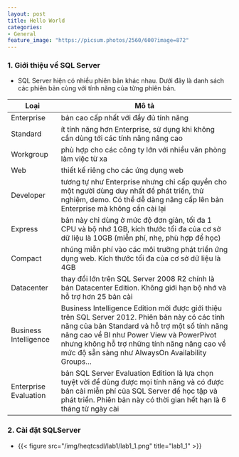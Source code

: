 ```yaml
---
layout: post
title: Hello World
categories:
- General
feature_image: "https://picsum.photos/2560/600?image=872"
---
```


### 1. Giới thiệu về SQL Server
- SQL Server hiện có nhiều phiên bản khác nhau. Dưới đây là danh sách các phiên bản cùng với tính năng của từng phiên bản.

| Loại   |  Mô tả  |  
|---|---|
|  Enterprise  | bản cao cấp nhất với đầy đủ tính năng  |
|  Standard | ít tính năng hơn Enterprise, sử dụng khi không cần dùng tới các tính năng nâng cao  |
|  Workgroup | phù hợp cho các công ty lớn với nhiều văn phòng làm việc từ xa  |
| Web | thiết kế riêng cho các ứng dụng web |
| Developer | tương tự như Enterprise nhưng chỉ cấp quyền cho một người dùng duy nhất để phát triển, thử nghiệm, demo. Có thể dễ dàng nâng cấp lên bản Enterprise mà không cần cài lại |
| Express | bản này chỉ dùng ở mức độ đơn giản, tối đa 1 CPU và bộ nhớ 1GB, kích thước tối đa của cơ sở dữ liệu là 10GB (miễn phí, nhẹ, phù hợp để học) |
| Compact | nhúng miễn phí vào các môi trường phát triển ứng dụng web. Kích thước tối đa của cơ sở dữ liệu là 4GB |
| Datacenter | thay đổi lớn trên SQL Server 2008 R2 chính là bản Datacenter Edition. Không giới hạn bộ nhớ và hỗ trợ hơn 25 bản cài |
| Business Intelligence	 | Business Intelligence Edition mới được giới thiệu trên SQL Server 2012. Phiên bản này có các tính năng của bản Standard và hỗ trợ một số tính năng nâng cao về BI như Power View và PowerPivot nhưng không hỗ trợ những tính năng nâng cao về mức độ sẵn sàng như AlwaysOn Availability Groups… |
| Enterprise Evaluation	| bản SQL Server Evaluation Edition là lựa chọn tuyệt vời để dùng được mọi tính năng và có được bản cài miễn phí của SQL Server để học tập và phát triển. Phiên bản này có thời gian hết hạn là 6 tháng từ ngày cài |

### 2. Cài đặt SQLServer
- {{< figure src="/img/heqtcsdl/lab1/lab1_1.png" title="lab1_1" >}}
